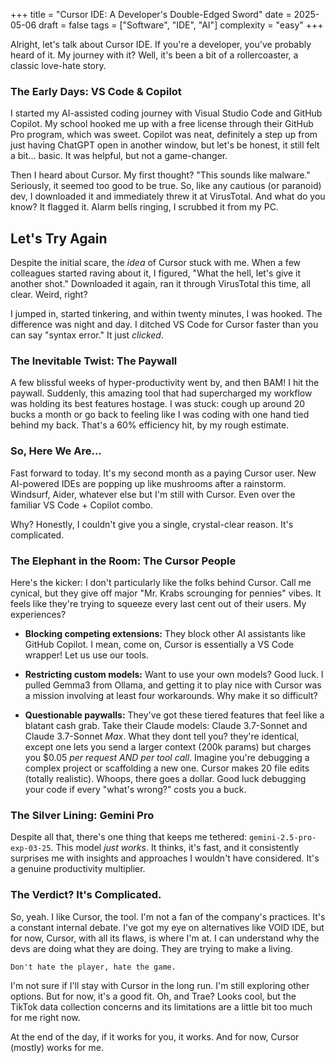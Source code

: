+++
title = "Cursor IDE: A Developer's Double-Edged Sword"
date = 2025-05-06
draft = false
tags = ["Software", "IDE", "AI"]
complexity = "easy"
+++

Alright, let's talk about Cursor IDE. If you're a developer, you've probably heard of it. My journey with it? Well, it's been a bit of a rollercoaster, a classic love-hate story.

### The Early Days: VS Code & Copilot

I started my AI-assisted coding journey with Visual Studio Code and GitHub Copilot. My school hooked me up with a free license through their GitHub Pro program, which was sweet. Copilot was neat, definitely a step up from just having ChatGPT open in another window, but let's be honest, it still felt a bit... basic. It was helpful, but not a game-changer.

Then I heard about Cursor. My first thought? "This sounds like malware." Seriously, it seemed too good to be true. So, like any cautious (or paranoid) dev, I downloaded it and immediately threw it at VirusTotal. And what do you know? It flagged it. Alarm bells ringing, I scrubbed it from my PC.

## Let's Try Again

Despite the initial scare, the _idea_ of Cursor stuck with me. When a few colleagues started raving about it, I figured, "What the hell, let's give it another shot." Downloaded it again, ran it through VirusTotal this time, all clear. Weird, right?

I jumped in, started tinkering, and within twenty minutes, I was hooked. The difference was night and day. I ditched VS Code for Cursor faster than you can say "syntax error." It just _clicked_.

### The Inevitable Twist: The Paywall

A few blissful weeks of hyper-productivity went by, and then BAM! I hit the paywall. Suddenly, this amazing tool that had supercharged my workflow was holding its best features hostage. I was stuck: cough up around 20 bucks a month or go back to feeling like I was coding with one hand tied behind my back. That's a 60% efficiency hit, by my rough estimate.

### So, Here We Are...

Fast forward to today. It's my second month as a paying Cursor user. New AI-powered IDEs are popping up like mushrooms after a rainstorm. Windsurf, Aider, whatever else but I'm still with Cursor. Even over the familiar VS Code + Copilot combo.

Why? Honestly, I couldn't give you a single, crystal-clear reason. It's complicated.

### The Elephant in the Room: The Cursor People

Here's the kicker: I don't particularly like the folks behind Cursor. Call me cynical, but they give off major "Mr. Krabs scrounging for pennies" vibes. It feels like they're trying to squeeze every last cent out of their users. My experiences?

- **Blocking competing extensions:** They block other AI assistants like GitHub Copilot. I mean, come on, Cursor is essentially a VS Code wrapper! Let us use our tools.

- **Restricting custom models:** Want to use your own models? Good luck. I pulled Gemma3 from Ollama, and getting it to play nice with Cursor was a mission involving at least four workarounds. Why make it so difficult?

- **Questionable paywalls:** They've got these tiered features that feel like a blatant cash grab. Take their Claude models: Claude 3.7-Sonnet and Claude 3.7-Sonnet _Max_. What they dont tell you? they're identical, except one lets you send a larger context (200k params) but charges you $0.05 _per request AND per tool call_. Imagine you're debugging a complex project or scaffolding a new one. Cursor makes 20 file edits (totally realistic). Whoops, there goes a dollar. Good luck debugging your code if every "what's wrong?" costs you a buck.

### The Silver Lining: Gemini Pro

Despite all that, there's one thing that keeps me tethered: `gemini-2.5-pro-exp-03-25`. This model _just works_. It thinks, it's fast, and it consistently surprises me with insights and approaches I wouldn't have considered. It's a genuine productivity multiplier.

### The Verdict? It's Complicated.

So, yeah. I like Cursor, the tool. I'm not a fan of the company's practices. It's a constant internal debate. I've got my eye on alternatives like VOID IDE, but for now, Cursor, with all its flaws, is where I'm at.
I can understand why the devs are doing what they are doing. They are trying to make a living. 

`Don't hate the player, hate the game.`

I'm not sure if I'll stay with Cursor in the long run. I'm still exploring other options. But for now, it's a good fit.
Oh, and Trae? Looks cool, but the TikTok data collection concerns and its limitations are a little bit too much for me right now.

At the end of the day, if it works for you, it works. And for now, Cursor (mostly) works for me.
